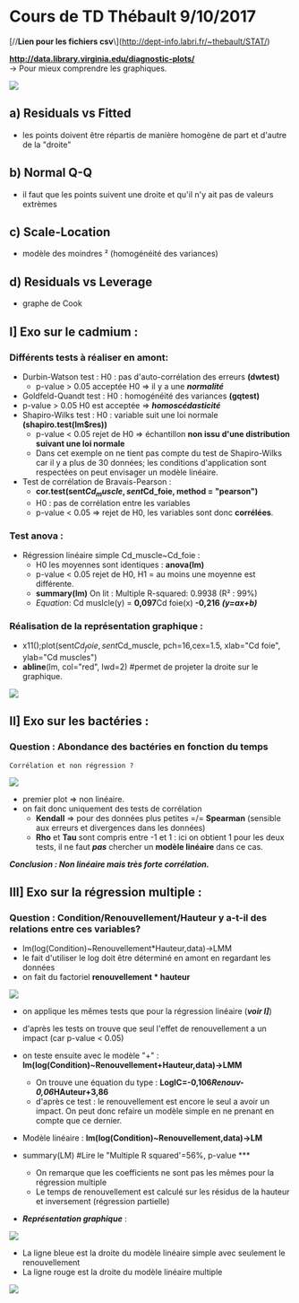 # Cours de TD Thébault 9/10/2017

[//**Lien pour les fichiers csv**\\\](http://dept-info.labri.fr/~thebault/STAT/)

**http://data.library.virginia.edu/diagnostic-plots/**  
    -> Pour mieux comprendre les graphiques.

![](https://github.com/bros-bioinfo/bros-bioinfo.github.io/blob/master/COURS/STATS/TD2_THEBAULT/graphe1.jpeg?raw=true)

## a) **Residuals vs Fitted**
- les points doivent être répartis de manière homogène de part et d'autre de la "droite"

## b) **Normal Q-Q**
- il faut que les points suivent une droite et qu'il n'y ait pas de valeurs extrèmes

## c) **Scale-Location**
- modèle des moindres ² (homogénéité des variances)

## d) **Residuals vs Leverage**
- graphe de Cook

## **I] Exo sur le cadmium** :

### Différents tests à réaliser en amont:
- Durbin-Watson test : H0 : pas d'auto-corrélation des erreurs **(dwtest)**
  - p-value > 0.05 acceptée H0 => il y a une ***normalité***
- Goldfeld-Quandt test : H0 : homogénéité des variances **(gqtest)**
 - p-value > 0.05 H0 est acceptée => ***homoscédasticité***
- Shapiro-Wilks test : H0 : variable suit une loi normale **(shapiro.test(lm$res))**
  - p-value < 0.05 rejet de H0 => échantillon **non issu d'une distribution suivant une loi normale**
  - Dans cet exemple on ne tient pas compte du test de Shapiro-Wilks car il y a plus de 30 données; les conditions d'application sont respectées on peut envisager un modèle linéaire.
- Test de corrélation de Bravais-Pearson :
  - **cor.test(sent$Cd_muscle, sent$Cd_foie, method = "pearson")**
  - H0 : pas de corrélation entre les variables
  - p-value < 0.05 => rejet de H0, les variables sont donc **corrélées**.

### Test anova :

- Régression linéaire simple Cd_muscle~Cd_foie :
  - H0 les moyennes sont identiques : **anova(lm)**
  - p-value < 0.05 rejet de H0, H1 = au moins une moyenne est différente.
  - **summary(lm)** On lit : Multiple R-squared:  0.9938 (R² : 99%)
  - *Equation*: Cd muslcle(y) = **0,097**Cd foie(x) **-0,216** ***(y=ax+b)***

### Réalisation de la représentation graphique :

- x11();plot(sent$Cd_foie, sent$Cd_muscle, pch=16,cex=1.5, xlab="Cd foie", ylab="Cd muscles")
- **abline**(lm, col="red", lwd=2) #permet de projeter la droite sur le graphique.

![](https://github.com/bros-bioinfo/bros-bioinfo.github.io/blob/master/COURS/STATS/TD2_THEBAULT/graphe2.jpeg?raw=true)


## **II] Exo sur les bactéries** :

### Question : Abondance des bactéries en fonction du temps
    Corrélation et non régression ?

![](https://github.com/bros-bioinfo/bros-bioinfo.github.io/blob/master/COURS/STATS/TD2_THEBAULT/graphe3.jpeg?raw=true)
- premier plot => non linéaire.
- on fait donc uniquement des tests de corrélation
  - **Kendall** => pour des données plus petites =/= **Spearman** (sensible aux erreurs et divergences dans les données)
  - **Rho** et **Tau** sont compris entre -1 et 1 : ici on obtient 1 pour les deux tests, il ne faut ***pas*** chercher un **modèle linéaire** dans ce cas.

***Conclusion : Non linéaire mais très forte corrélation.***

## **III] Exo sur la régression multiple** :

### Question : Condition/Renouvellement/Hauteur y a-t-il des relations entre ces variables?

- lm(log(Condition)~Renouvellement*Hauteur,data)->LMM
- le fait d'utiliser le log doit être déterminé en amont en regardant les données
- on fait du factoriel **renouvellement * hauteur**

![](https://github.com/bros-bioinfo/bros-bioinfo.github.io/blob/master/COURS/STATS/TD2_THEBAULT/graphe4.jpeg?raw=true)

- on applique les mêmes tests que pour la régression linéaire (***voir I]***)
- d'après les tests on trouve que seul l'effet de renouvellement a un impact (car p-value < 0.05)

- on teste ensuite avec le modèle "+" :  **lm(log(Condition)~Renouvellement+Hauteur,data)->LMM**
  - On trouve une équation du type : **LogIC=-0,106*Renouv-0,06*HAuteur+3,86**
  - d'après ce test : le renouvellement est encore le seul a avoir un impact. On peut donc refaire un modèle simple en ne prenant en compte que ce dernier.
- Modèle linéaire : **lm(log(Condition)~Renouvellement,data)->LM**
- summary(LM) #Lire le "Multiple R squared'=56%, p-value ***
  - On remarque que les coefficients ne sont pas les mêmes pour la régression multiple
  - Le temps de renouvellement est calculé sur les résidus de la hauteur et inversement (régression partielle)

- ***Représentation graphique*** :

![](https://github.com/bros-bioinfo/bros-bioinfo.github.io/blob/master/COURS/STATS/TD2_THEBAULT/graphe4.jpeg?raw=true)

- La ligne bleue est la droite du modèle linéaire simple avec seulement le renouvellement
- La ligne rouge est  la droite du modèle linéaire multiple

![](https://media3.giphy.com/media/7bWtoBmjn6fAI/giphy.gif)
